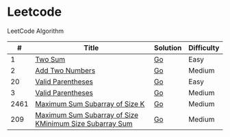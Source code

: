 Leetcode
========

LeetCode Algorithm

| # | Title | Solution | Difficulty |
|---| ----- | -------- | ---------- |
|1|[Two Sum](https://leetcode.com/problems/two-sum/)|  [Go](./algorithms/golang/twoSum/twoSum.go) | Easy|
|2|[Add Two Numbers](https://leetcode.com/problems/add-two-numbers/)|  [Go](./algorithms/golang/addTwoNumbers/addTwoNumbers.go) | Medium|
|20|[Valid Parentheses](https://leetcode.com/problems/valid-parentheses/)|  [Go](./algorithms/golang/validParentheses/validParentheses.go) | Easy|
|3|[Valid Parentheses](https://leetcode.com/problems/longest-substring-without-repeating-characters/)|  [Go](./algorithms/golang/longestSubstringWithoutRepeatingCharacters/longestSubstringWithoutRepeatingCharacters.go) | Medium |
|2461|[Maximum Sum Subarray of Size K](https://leetcode.com/problems/maximum-sum-of-distinct-subarrays-with-length-k/description/)|  [Go](./algorithms/golang/maximumSumOfDistinctSubArraysWithLengthK/maximumSubOfDistinctSubArraysWithLengthK.go) | Medium |
|209|[Maximum Sum Subarray of Size KMinimum Size Subarray Sum](https://leetcode.com/problems/minimum-size-subarray-sum/description/)|  [Go](./algorithms/golang/maximumSumOfDistinctSubArraysWithLengthK/maximumSubOfDistinctSubArraysWithLengthK.go) | Medium |